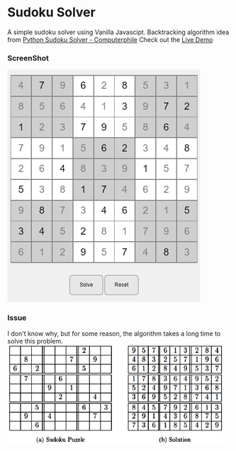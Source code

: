 # Sudoku Solver

A simple sudoku solver using Vanilla Javascipt.
Backtracking algorithm idea from [Python Sudoku Solver - Computerphile](https://www.youtube.com/watch?v=G_UYXzGuqvM)
Check out the [Live Demo]()

### ScreenShot

![](./src/assets/screenshots/ScreenShot.png)

### Issue

I don't know why, but for some reason, the algorithm takes a long time to solve this problem.
![](./src/assets/screenshots/issue.png)